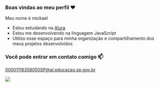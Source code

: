 ### Boas vindas ao meu perfil ❤️

Meu nome é mickael
- Estou estudando na [Alura](https://www.alura.com.br)
- Estou me desenvolvendo na linguagem JavaScript
- Utilizo esse espaço para minha organização e compartilhamento dos meus projetos desenvolvidos

### Você pode entrar em contato comigo 📫

00001116358050SP@al.educacao.sp.gov.br


![](https://media1.tenor.com/m/tBkzk_5sfJ4AAAAC/lion-roar.gif)

